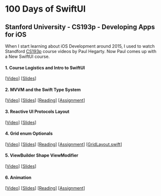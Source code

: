 # 100 Days of SwiftUI

## Stanford University - CS193p - Developing Apps for iOS
When I start learning about iOS Development around 2015, I used to watch Standford [CS193p](https://cs193p.sites.stanford.edu/) course videos by Paul Hegarty. Now Paul comes up with a New SwiftUI course.

#### 1. Course Logistics and Intro to SwiftUI
[[Video](https://youtu.be/jbtqIBpUG7g)] [[Slides](/CS193p/Slides/l1.pdf)]

#### 2. MVVM and the Swift Type System
[[Video](https://youtu.be/4GjXq2Sr55Q)] [[Slides](/CS193p/Slides/l2.pdf)] [[Reading](/CS193p/Reading/r1.pdf)] [[Assignment](/CS193p/Assignment/a1.pdf)]

#### 3. Reactive UI Protocols Layout
[[Video](https://youtu.be/SIYdYpPXil4)] [[Slides](/CS193p/Slides/l3.pdf)]

#### 4. Grid enum Optionals
[[Video](https://youtu.be/eHEeWzFP6O4)] [[Slides](/CS193p/Slides/l4.pdf)] [[Reading](/CS193p/Reading/r2.pdf)] [[Assignment](/CS193p/Assignment/a2.pdf)] [[GridLayout.swift](/CS193p/Others/GridLayout.swift.zip?raw=true)]

#### 5. ViewBuilder Shape ViewModifier
[[Video](https://youtu.be/oDKDGCRdSHc)] [[Slides](/CS193p/Slides/l5.pdf)]

#### 6. Animation
[[Video](https://youtu.be/3krC2c56ceQ)] [[Slides](/CS193p/Slides/l6.pdf)] [[Reading](/CS193p/Reading/r3.pdf)] [[Assignment](/CS193p/Assignment/a3.pdf)]
